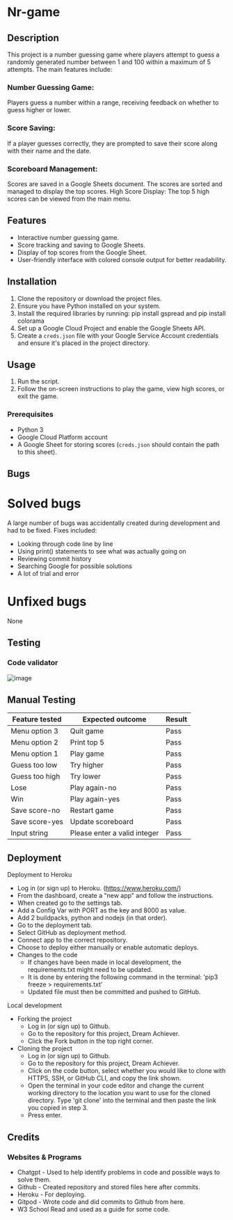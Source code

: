 # Nr-game
## Description
This project is a number guessing game where players attempt to guess a randomly generated number between 1 and 100 within a maximum of 5 attempts. The main features include:

### Number Guessing Game:
Players guess a number within a range, receiving feedback on whether to guess higher or lower.

### Score Saving:
If a player guesses correctly, they are prompted to save their score along with their name and the date.

### Scoreboard Management:
Scores are saved in a Google Sheets document. The scores are sorted and managed to display the top scores.
High Score Display: The top 5 high scores can be viewed from the main menu.

## Features
- Interactive number guessing game.
- Score tracking and saving to Google Sheets.
- Display of top scores from the Google Sheet.
- User-friendly interface with colored console output for better readability.

## Installation
1. Clone the repository or download the project files.
2. Ensure you have Python installed on your system.
3. Install the required libraries by running: pip install gspread and pip install colorama
4. Set up a Google Cloud Project and enable the Google Sheets API.
5. Create a `creds.json` file with your Google Service Account credentials and ensure it's placed in the project directory.

## Usage
1. Run the script.
2. Follow the on-screen instructions to play the game, view high scores, or exit the game.

### Prerequisites
- Python 3
- Google Cloud Platform account
- A Google Sheet for storing scores (`creds.json` should contain the path to this sheet).

## Bugs
# Solved bugs
A large number of bugs was accidentally created during development and had to be fixed. Fixes included:
- Looking through code line by line
- Using print() statements to see what was actually going on
- Reviewing commit history
- Searching Google for possible solutions
- A lot of trial and error
# Unfixed bugs
None

## Testing
### Code validator 
![image](https://github.com/Danielsudndqvist/nr-game/assets/163173315/3e31b3c7-c5d3-476b-bfcb-ad57cb6ddf87)

## Manual Testing 

| Feature tested | Expected outcome | Result |
| --- | --- | --- |
| Menu option 3 | Quit game | Pass |
| Menu option 2 | Print top 5 | Pass |
| Menu option 1 | Play game | Pass |
| Guess too low | Try higher | Pass |
| Guess too high | Try lower | Pass |
| Lose | Play again-no | Pass |
| Win | Play again-yes | Pass |
| Save score-no | Restart game | Pass |
| Save score-yes | Update scoreboard | Pass |
| Input string | Please enter a valid integer | Pass |


## Deployment

Deployment to Heroku
- Log in (or sign up) to Heroku. (https://www.heroku.com/)
- From the dashboard, create a "new app" and follow the instructions.
- When created go to the settings tab.
- Add a Config Var with PORT as the key and 8000 as value.
- Add 2 buildpacks, python and nodejs (in that order).
- Go to the deployment tab.
- Select GitHub as deployment method.
- Connect app to the correct repository.
- Choose to deploy either manually or enable automatic deploys.
- Changes to the code
    - If changes have been made in local development, the requirements.txt might need to be updated.
    - It is done by entering the following command in the terminal: 'pip3 freeze > requirements.txt'
    - Updated file must then be committed and pushed to GitHub.

Local development
- Forking the project
    - Log in (or sign up) to Github.
    - Go to the repository for this project, Dream Achiever.
    - Click the Fork button in the top right corner.
- Cloning the project
    - Log in (or sign up) to Github.
    - Go to the repository for this project, Dream Achiever.
    - Click on the code button, select whether you would like to clone with HTTPS, SSH, or GitHub CLI, and copy the link shown.
    - Open the terminal in your code editor and change the current working directory to the location you want to use for the cloned directory. Type 'git clone' into the terminal and then paste the link you copied in step 3.
    - Press enter.

## Credits

### Websites & Programs
- Chatgpt - Used to help identify problems in code and possible ways to solve them.
- Github - Created repository and stored files here after commits.
- Heroku - For deploying.
- Gitpod - Wrote code and did commits to Github from here.
- W3 School Read and used as a guide for some code.

